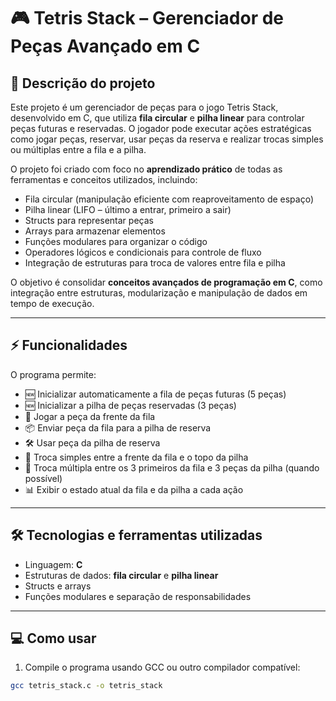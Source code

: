 # 🎮 Tetris Stack – Gerenciador de Peças Avançado em C

## 📝 Descrição do projeto
Este projeto é um gerenciador de peças para o jogo Tetris Stack, desenvolvido em C, que utiliza **fila circular** e **pilha linear** para controlar peças futuras e reservadas. O jogador pode executar ações estratégicas como jogar peças, reservar, usar peças da reserva e realizar trocas simples ou múltiplas entre a fila e a pilha.

O projeto foi criado com foco no **aprendizado prático** de todas as ferramentas e conceitos utilizados, incluindo:

- Fila circular (manipulação eficiente com reaproveitamento de espaço)
- Pilha linear (LIFO – último a entrar, primeiro a sair)
- Structs para representar peças
- Arrays para armazenar elementos
- Funções modulares para organizar o código
- Operadores lógicos e condicionais para controle de fluxo
- Integração de estruturas para troca de valores entre fila e pilha

O objetivo é consolidar **conceitos avançados de programação em C**, como integração entre estruturas, modularização e manipulação de dados em tempo de execução.

---

## ⚡ Funcionalidades
O programa permite:

- 🆕 Inicializar automaticamente a fila de peças futuras (5 peças)
- 🆕 Inicializar a pilha de peças reservadas (3 peças)
- 🎯 Jogar a peça da frente da fila
- 📦 Enviar peça da fila para a pilha de reserva
- 🛠 Usar peça da pilha de reserva
- 🔄 Troca simples entre a frente da fila e o topo da pilha
- 🔁 Troca múltipla entre os 3 primeiros da fila e 3 peças da pilha (quando possível)
- 📊 Exibir o estado atual da fila e da pilha a cada ação

---

## 🛠 Tecnologias e ferramentas utilizadas
- Linguagem: **C**
- Estruturas de dados: **fila circular** e **pilha linear**
- Structs e arrays
- Funções modulares e separação de responsabilidades

---

## 💻 Como usar
1. Compile o programa usando GCC ou outro compilador compatível:
```bash
gcc tetris_stack.c -o tetris_stack

